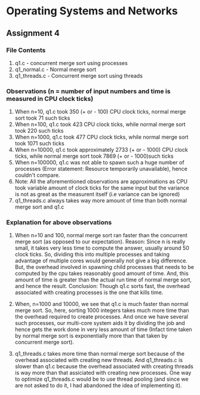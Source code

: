 # Operating Systems and Networks 
## Assignment 4
### File Contents
1) q1.c - concurrent merge sort using processes
2) q1_normal.c - Normal merge sort 
3) q1_threads.c - Concurrent merge sort using threads
### Observations (n = number of input numbers  and time is measured in CPU clock ticks)
1) When n=10, q1.c took 350 (+ or - 100) CPU clock ticks, normal merge sort took 71 such ticks
2) When n=100, q1.c took 423 CPU clock ticks, while normal merge sort took 220 such ticks
3) When n=1000, q1.c took 477 CPU clock ticks, while normal merge sort took 1071 such ticks
4) When n=10000, q1.c took approximately 2733 (+ or - 1000) CPU clock ticks, while normal merge sort took 7869 (+ or - 1000)such ticks
5) When n=100000, q1.c was not able to spawn such a huge number of processes (Error statement: Resource temporarily unavailable), hence couldn't compare.
6) Note: All the aforementioned observations are approximations as CPU took variable amount of clock ticks for the same input but the variance is not as great as the measurent itself (i.e variance can be ignored)
7) q1_threads.c always takes way more amount of time than both normal merge sort and q1.c 
### Explanation for above observations
1) When n=10 and 100, normal merge sort ran faster than the concurrent merge sort (as opposed to our expectation). Reason: Since n is really small, it takes very less time to compute the answer, usually around 50 clock ticks. So, dividing this into multiple processes and taking advantage of multiple cores would generally not give a big difference. But, the overhead involved in spawning child processes that needs to be computed by the cpu takes reasonably good amount of time. And, this amount of time is greater than the actual run time of normal merge sort, and hence the result. Conclusion: Though q1.c sorts fast, the overhead associated with creating processes is the one that kills time.

2) When, n=1000 and 10000, we see that q1.c is much faster than normal merge sort. So, here, sorting 1000 integers takes much more time than the overhead required to create processes. And once we have several such processes, our multi-core system aids it by dividing the job and hence gets the work done in very less amount of time (Infact time taken by normal merge sort is exponentially more than that taken by concurrent merge sort).
3) q1_threads.c takes more time than normal merge sort because of the overhead associated with creating new threads. And q1_threads.c is slower than q1.c because the overhead associated with creating threads is way more than that assiciated with creating new processes. One way to optimize q1_threads.c would be to use thread pooling (and since we are not asked to do it, I had abandoned the idea of implementing it).